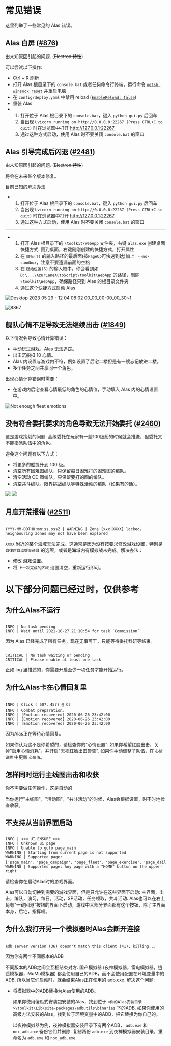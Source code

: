 # 常见错误

这里列举了一些常见的 Alas 错误。


## Alas 白屏 ([#876](https://github.com/LmeSzinc/AzurLaneAutoScript/issues/876))
由未知原因引起的问题. (~~Electron 特性~~)

可以尝试以下操作:
 - Ctrl + R 刷新
 - 打开 Alas 根目录下的 `console.bat` 或者任何命令行终端，运行命令 [`netsh winsock reset`](https://support.microsoft.com/zh-cn/windows/%E4%BF%AE%E5%A4%8D-windows-%E4%B8%AD%E7%9A%84%E4%BB%A5%E5%A4%AA%E7%BD%91%E8%BF%9E%E6%8E%A5%E9%97%AE%E9%A2%98-2311254e-cab8-42d6-90f3-cb0b9f63645f) 并重启电脑
 - 在 `config/deploy.yaml` 中禁用 reload ([`EnableReload: false`](https://github.com/LmeSzinc/AzurLaneAutoScript/blob/master/config/deploy.template.yaml#L88-L91))
 - 重装 Alas
 - 1. 打开位于 Alas 根目录下的 `console.bat`，键入 `python gui.py` 后回车
   2. 当出现 `Uvicorn running on http://0.0.0.0:22267 (Press CTRL+C to quit)` 时在浏览器中打开 http://127.0.0.1:22267
   3. 通过这种方式启动，使用 Alas 时不要关闭 `console.bat` 的窗口

## Alas 引导完成后闪退 ([#2481](https://github.com/LmeSzinc/AzurLaneAutoScript/issues/2481))
由未知原因引起的问题. (~~Electron 特性~~)

将会在未来某个版本修复。

目前已知的解决办法
 - 1. 打开位于 Alas 根目录下的 `console.bat`，键入 `python gui.py` 后回车
   2. 当出现 `Uvicorn running on http://0.0.0.0:22267 (Press CTRL+C to quit)` 时在浏览器中打开 http://127.0.0.1:22267
   3. 通过这种方式启动，使用 Alas 时不要关闭 `console.bat` 的窗口

<hr/>

 - 1. 打开 Alas 根目录下的 `\toolkit\WebApp` 文件夹，右键 `alas.exe` 创建桌面快捷方式. 回到桌面，右键刚刚创建的快捷方式，打开属性
   1. 在 `目标(T)` 的输入路径的最后面(按`PageUp`可快速到达)加上 ` --no-sandbox`，注意不要遗漏前面的空格
   2. 在 `起始位置(S)` 的输入框中，你会看到如 `D:\...\AzurLaneAutoScript\toolkit\WebApp` 的路径，删除 `\toolkit\WebApp`，确保路径只到 Alas 的根目录文件夹
   3. 通过这个快捷方式启动 Alas


![Desktop 2023 05 29 - 12 04 08 02 00_00_00-00_00_30~1](/manual/quick-start/errors/whitescreen1.gif)


![8867](/manual/quick-start/errors/whitescreen2.gif)


## 舰队心情不足导致无法继续出击 ([#1849](https://github.com/LmeSzinc/AzurLaneAutoScript/issues/1849))

以下情况会导致心情计算错误：

  - 手动玩过游戏，Alas 无法追踪。
  - 出击沉船扣 10 心情。
  - Alas 内设置与游戏内不符，例如设置了后宅二楼但是有一艘忘记放进二楼。
  - 多个任务之间共享同一个角色。

出现心情计算错误时需要：
- 在游戏内后宅查看心情最低的角色的心情值，手动填入 Alas 内的心情设置中。

![Not enough fleet emotions](/manual/quick-start/errors/201313401-1eed6178-bf4d-411d-950e-74ab6fbef1c6.png)

## 没有符合委托要求的角色导致无法开始委托 ([#2460](https://github.com/LmeSzinc/AzurLaneAutoScript/issues/2460))

这是游戏策划的问题: 高级委托在玩家有一艘100级船的时候就会推送，但委托又不能指派队伍中的角色。

避免这个问题有以下方式：

- 将更多的船提升到 100 级。
- 清空所有困难图编队，只保留每日困难打的困难图的编队。
- 清空活动 CD 图编队，只保留要打的图的编队。
- 清空共斗编队，限界挑战编队等特殊活动的编队（如果有的话）。

![](/manual/quick-start/errors/230404498-2b5a07d8-fd2f-4a32-a80a-4fec6a911dc8.png)
![](/manual/quick-start/errors/230404599-2ebb89bd-b8f5-4898-b255-99731c64336c.png)
## 月度开荒报错 ([#2511](https://github.com/LmeSzinc/AzurLaneAutoScript/issues/2511))

```shell

YYYY-MM-DDTHH:mm:ss.sssZ | WARNING | Zone [xxx|XXXX] locked，neighbouring zones may not have been explored

```

`XXXX` 附近的某个海域无法完成。这通常是因为没有按要求修改游戏设置，特别是 `自律时自动提交道具` 的选项，或者是海域内有模拟战未完成。解决办法：
- 修改 [游戏设置](../game/game-settings.md)。
- 将 `上一次完成的区域` 设置清空，重新运行即可。

# 以下部分问题已经过时，仅供参考

## 为什么Alas不运行

```shell

INFO | No task pending
INFO | Wait until 2021-10-27 21:10:54 for task `Commission`

```

因为 Alas 已经完成了所有任务，现在无事可干，只能等待委托科研等结束。

```shell

CRITICAL | No task waiting or pending
CRITICAL | Please enable at least one task

```

正如 log 里描述的，你需要开启至少一项任务才能开始运行。



## 为什么Alas卡在心情回复里

```shell

INFO | Click ( 507，457) @ C3
INFO | Combat preparation。
INFO | [Emotion recovered] 2020-06-26 23:42:00
INFO | [Emotion recovered] 2020-06-26 23:42:00
INFO | [Emotion recovered] 2020-06-26 23:42:00

```

因为Alas正在等待心情回复。

如果你认为这不是你希望的，请检查你的"心情设置". 如果你希望红脸出击，关掉"启用心情消耗"，并开启"无视红脸出击警告". 如果你手动调整了队伍，在 `心情设置` 中更新 `心情值`。

## 怎样同时运行主线图出击和收获


你不需要做任何操作，这是自动的

当你运行"主线图"，"活动图"，"共斗活动"的时候，Alas会根据设置，时不时地检查收获。



## 不支持从当前界面启动

```shell

INFO | <<< UI ENSURE >>>
INFO | Unknown ui page
INFO | Unable to goto page_main
WARNING | Starting from current page is not supported
WARNING | Supported page: ['page_main'，'page_campaign'，'page_fleet'，'page_exercise'，'page_daily'，'page_event'，'page_sp'，'page_mission'，'page_raid']
WARNING | Supported page: Any page with a "HOME" button on the upper-right

```

请检查你在启动Alas时的游戏界面。

Alas可以自动切换到需要的游戏界面，但是只允许在这些界面下启动: 主界面，出击，编队，演习，每日，活动，SP活动，任务领取，共斗活动. Alas也可以在右上角有"一键回港"按钮的界面下启动，游戏中大部分界面都有这个按钮，除了主界面本身，后宅，指挥喵。



## 为什么我打开另一个模拟器时Alas会断开连接

```shell

adb server version (36) doesn't match this client (41); killing..。

```


因为你有两个不同版本的ADB

不同版本的ADB之间会互相结束对方. 国产模拟器 (夜神模拟器，雷电模拟器，逍遥模拟器，MuMu模拟器) 都会使用自己的ADB，而不会使用配置在环境变量中的ADB. 所以当它们启动时，就会结束Alas正在使用的 adb.exe. 解决这个问题:

- 将模拟器中的ADB替换为Alas使用的ADB。

  如果你使用傻瓜式安装包安装的Alas，找到位于 `<你的Alas安装目录>\toolkit\Lib\site-packages\adbutils\binaries` 下的ADB. 如果你使用的高级方法安装的Alas，找到位于环境变量中的ADB，把它替换为你自己的。

  以夜神模拟器为例，夜神模拟器安装目录下有两个ADB， `adb.exe` 和 `nox_adb.exe` 备份它们并删除. 复制两份 `adb.exe` 到夜神模拟器安装目录，重命名为 `adb.exe` 和 `nox_adb.exe`.